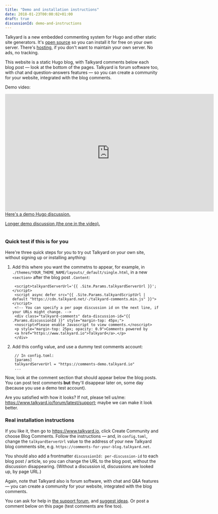 ```yaml
---
title: "Demo and installation instructions"
date: 2018-01-23T00:00:02+01:00
draft: true
discussionId: demo-and-instructions
---
```



Talkyard is a new embedded commenting system for Hugo and other static site generators.
It's [open source](https://github.com/debiki/ed-server/) so you can install it for free on your own server.
There's [hosting](https://www.talkyard.io), if you don't want to maintain your own server.
No ads, no tracking.

This website is a static Hugo blog, with Talkyard comments below each blog post — look at the bottom of the pages.
Talkyard is forum software too, with chat and question-answers features —
so you can create a community for your website, integrated with the blog comments.

Demo video:

<iframe src="https://player.vimeo.com/video/249611399" width="684" height="385" frameborder="0" webkitallowfullscreen mozallowfullscreen allowfullscreen></iframe>

<!--
<iframe src="https://player.vimeo.com/video/249611399" width="640" height="360" frameborder="0" webkitallowfullscreen mozallowfullscreen allowfullscreen></iframe>
<p><a href="https://vimeo.com/249611399">ed-emb-cmts-(3)</a> from <a href="https://vimeo.com/user78434986">Magnus Lindberg</a> on <a href="https://vimeo.com">Vimeo</a>.</p>

<iframe width="684" height="385" src="https://www.youtube.com/embed/2L0eYcsCcbE" frameborder="0" gesture="media" allow="encrypted-media" allowfullscreen></iframe>
-->

<br>
<a href="/like-about-hugo">Here's a demo Hugo discussion.</a>

<a href="https://www.kajmagnus.blog/new-embedded-comments">Longer demo discussion (the one in the video).</a>
<br>
<br>

### Quick test if this is for you

Here're three quick steps for you to try out Talkyard on your own site, without signing up or installing anything:

1. Add this where you want the commetns to appear, for example, in
   `./themes/YOUR_THEME_NAME/layouts/_default/single.html`,
   in a new `<section>` after the blog post `.Content`:

        <script>talkyardServerUrl='{{ .Site.Params.talkyardServerUrl }}';</script>
        <script async defer src="{{ .Site.Params.talkyardScriptUrl | default "https://cdn.talkyard.net/-/talkyard-comments.min.js" }}"></script>
        <!-- You can specify a per page discussion id on the next line, if your URLs might change. -->
        <div class="talkyard-comments" data-discussion-id="{{ .Params.discussionId }}" style="margin-top: 45px;">
        <noscript>Please enable Javascript to view comments.</noscript>
        <p style="margin-top: 25px; opacity: 0.9">Comments powered by
        <a href="https://www.talkyard.io">Talkyard</a>.</p>
        </div>

1. Add this config value, and use a dummy test comments account:

        // In config.toml:
        [params]
        talkyardServerUrl = "https://comments-demo.talkyard.io"
        ...


Now, look at the comment section that should appear below the blog posts. You can post test comments **but** they'll disappear later on, some day (because you use a demo test account).

Are you satisfied with how it looks? If not, please tell us/me: <https://www.talkyard.io/forum/latest/support>; maybe we can make it look better.


### Real installation instructions

If you like it, then go to <https://www.talkyard.io>, click Create Community and choose Blog Comments.
Follow the instructions — and, in `config.toml`, change the `talkyardServerUrl` value
to the address of your new Talkyard blog comments site,
e.g. `https://comments-for-your-blog.talkyard.net`.

You should also add a frontmatter `discussionId: per-discussion-id` to each blog post / article,
so you can change the URL to the blog post, without the discussion disappearing.
(Without a discussion id, discussions are looked up, by page URL.)

Again, note that Talkyard also is forum software, with chat and Q&A features — you can create a community for your website, integrated with the blog comments.

You can ask for help in [the support forum][support-cat], and [suggest ideas][ideas-cat].
Or post a comment below on this page (test comments are fine too).

[support-cat]: https://www.talkyard.io/forum/latest/support
[ideas-cat]: https://www.talkyard.io/forum/latest/ideas

